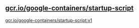 
[gcr.io/google-containers/startup-script](https://hub.docker.com/r/anjia0532/google-containers.startup-script/tags/)
-----


[gcr.io/google-containers/startup-script:v1](https://hub.docker.com/r/anjia0532/google-containers.startup-script/tags/)



